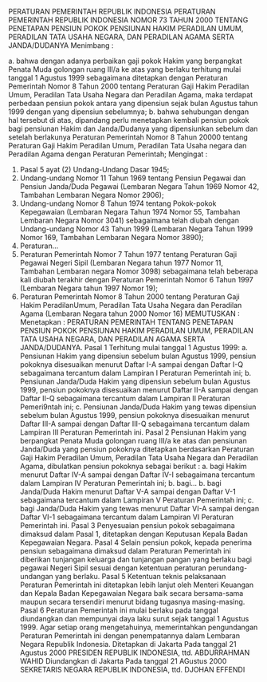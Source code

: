  PERATURAN PEMERINTAH REPUBLIK INDONESIA PERATURAN PEMERINTAH REPUBLIK INDONESIA NOMOR 73 TAHUN 2000 TENTANG PENETAPAN PENSIUN POKOK PENSIUNAN HAKIM PERADILAN UMUM, PERADILAN TATA USAHA NEGARA, DAN PERADILAN AGAMA SERTA JANDA/DUDANYA
Menimbang :

a. bahwa dengan adanya perbaikan gaji pokok Hakim yang berpangkat Penata Muda golongan ruang III/a ke atas yang berlaku terhitung mulai tanggal 1 Agustus 1999 sebagaimana ditetapkan dengan Peraturan Pemerintah Nomor 8 Tahun 2000 tentang Peraturan Gaji Hakim Peradilan Umum, Peradilan Tata Usaha Negara dan Peradilan Agama, maka terdapat perbedaan pensiun pokok antara yang dipensiun sejak bulan Agustus tahun 1999 dengan yang dipensiun sebelumnya;
b. bahwa sehubungan dengan hal tersebut di atas, dipandang perlu menetapkan kembali pensiun pokok bagi pensiunan Hakim dan Janda/Dudanya yang dipensiunkan sebelum dan setelah berlakunya Peraturan Pemerintah Nomor 8 Tahun 20000 tentang Peraturan Gaji Hakim Peradilan Umum, Peradilan Tata Usaha negara dan Peradilan Agama dengan Peraturan Pemerintah;
Mengingat :

1. Pasal 5 ayat (2) Undang-Undang Dasar 1945;
2. Undang-undang Nomor 11 Tahun 1969 tentang Pensiun Pegawai dan Pensiun Janda/Duda Pegawai (Lembaran Negara Tahun 1969 Nomor 42, Tambahan Lembaran Negara Nomor 2906);
3. Undang-undang Nomor 8 Tahun 1974 tentang Pokok-pokok Kepegawaian (Lembaran Negara Tahun 1974 Nomor 55, Tambahan Lembaran Negara Nomor 3041) sebagaimana telah diubah dengan Undang-undang Nomor 43 Tahun 1999 (Lembaran Negara Tahun 1999 Nomor 169, Tambahan Lembaran Negara Nomor 3890);
4. Peraturan...
4. Peraturan Pemerintah Nomor 7 Tahun 1977 tentang Peraturan Gaji Pegawai Negeri Sipil (Lembaran Negara tahun 1977 Nomor 11, Tambahan Lembaran negara Nomor 3098) sebagaimana telah beberapa kali diubah terakhir dengan Peraturan Pemerintah Nomor 6 Tahun 1997 (Lembaran Negara tahun 1997 Nomor 19);
5. Peraturan Pemerintah Nomor 8 Tahun 2000 tentang Peraturan Gaji Hakim PeradilanUmum, Peradilan Tata Usaha Negara dan Peradilan Agama (Lembaran Negara tahun 2000 Nomor 16)
MEMUTUSKAN :
 Menetapkan : PERATURAN PEMERINTAH TENTANG PENETAPAN PENSIUN POKOK PENSIUNAN HAKIM PERADILAN UMUM, PERADILAN TATA USAHA NEGARA, DAN PERADILAN AGAMA SERTA JANDA/DUDANYA.
Pasal 1
Terhitung mulai tanggal 1 Agustus 1999:
a. Pensiunan Hakim yang dipensiun sebelum bulan Agustus 1999, pensiun pokoknya disesuaikan menurut Daftar I-A sampai dengan Daftar I-Q sebagaimana tercantum dalam Lampiran I Peraturan Pemerintah ini;
b. Pensiunan Janda/Duda Hakim yang dipensiun sebelum bulan Agustus 1999, pensiun pokoknya disesuaikan menurut Daftar II-A sampai dengan Daftar II-Q sebagaimana tercantum dalam Lampiran II Peraturan Pemeri9ntah ini;
c. Pensiunan Janda/Duda Hakim yang tewas dipensiun sebelum bulan Agustus 1999, pensiun pokoknya disesuaikan menurut Daftar III-A sampai dengan Daftar III-Q sebagaimana tercantum dalam Lampiran III Peraturan Pemerintah ini.
Pasal 2
Pensiunan Hakim yang berpangkat Penata Muda golongan ruang III/a ke atas dan pensiunan Janda/Duda yang pensiun pokoknya ditetapkan berdasarkan Peraturan Gaji Hakim Peradilan Umum, Peradilan Tata Usaha Negara dan Peradilan Agama, dibulatkan pensiun pokoknya sebagai berikut :
a. bagi Hakim menurut Daftar IV-A sampai dengan Daftar IV-I sebagaimana tercantum dalam Lampiran IV Peraturan Pemerintah ini;
b. bagi...
b. bagi Janda/Duda Hakim menurut Daftar V-A sampai dengan Daftar V-1 sebagaimana tercantum dalam Lampiran V Peraturan Pemerintah ini;
c. bagi Janda/Duda Hakim yang tewas menurut Daftar VI-A sampai dengan Daftar VI-1 sebagaimana tercantum dalam Lampiran VI Peraturan Pemerintah ini.
Pasal 3
Penyesuaian pensiun pokok sebagaimana dimaksud dalam Pasal 1, ditetapkan dengan Keputusan Kepala Badan Kepegawaian Negara.
Pasal 4
Selain pensiun pokok, kepada penerima pensiun sebagaimana dimaksud dalam Peraturan Pemerintah ini diberikan tunjangan keluarga dan tunjangan pangan yang berlaku bagi pegawai Negeri Sipil sesuai dengan ketentuan peraturan perundang-undangan yang berlaku.
Pasal 5
Ketentuan teknis pelaksanaan Peraturan Pemerintah ini ditetapkan lebih lanjut oleh Menteri Keuangan dan Kepala Badan Kepegawaian Negara baik secara bersama-sama maupun secara tersendiri menurut bidang tugasnya masing-masing.
Pasal 6
Peraturan Pemerintah ini mulai berlaku pada tanggal diundangkan dan mempunyai daya laku surut sejak tanggal 1 Agustus 1999.
Agar setiap orang mengetahuinya, memerintahkan pengundangan Peraturan Pemerintah ini dengan penempatannya dalam Lembaran Negara Republik Indonesia. Ditetapkan di Jakarta Pada tanggal 21 Agustus 2000 PRESIDEN REPUBLIK INDONESIA, ttd. ABDURRAHMAN WAHID Diundangkan di Jakarta Pada tanggal 21 AGustus 2000 SEKRETARIS NEGARA REPUBLIK INDONESIA, ttd. DJOHAN EFFENDI